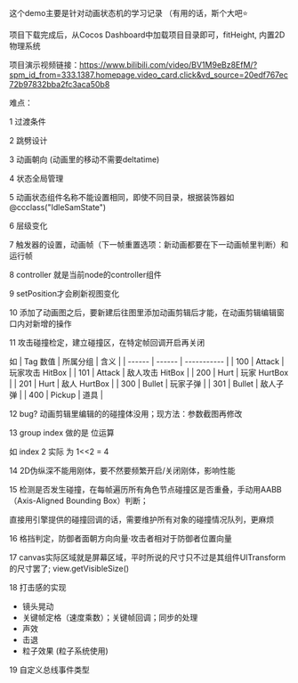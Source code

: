 这个demo主要是针对动画状态机的学习记录 （有用的话，斯个大吧⭐

项目下载完成后，从Cocos Dashboard中加载项目目录即可，fitHeight, 内置2D物理系统

项目演示视频链接：https://www.bilibili.com/video/BV1M9eBz8EfM/?spm_id_from=333.1387.homepage.video_card.click&vd_source=20edf767ec72b97832bba2fc3aca50b8

难点：

1 过渡条件

2 跳劈设计

3 动画朝向 (动画里的移动不需要deltatime)

4 状态全局管理

5 动画状态组件名称不能设置相同，即使不同目录，根据装饰器如@ccclass("IdleSamState")

6 层级变化

7 触发器的设置，动画帧（下一帧重置选项：新动画都要在下一动画帧里判断）和运行帧

8 controller 就是当前node的controller组件

9 setPosition才会刷新视图变化

10 添加了动画图之后，要新建后往图里添加动画剪辑后才能，在动画剪辑编辑窗口内对新增的操作

11 攻击碰撞检定，建立碰撞区，在特定帧回调开启再关闭

如
| Tag 数值 | 所属分组   | 含义          |
| ------ | ------ | ----------- |
| 100    | Attack | 玩家攻击 HitBox |
| 101    | Attack | 敌人攻击 HitBox |
| 200    | Hurt   | 玩家 HurtBox  |
| 201    | Hurt   | 敌人 HurtBox  |
| 300    | Bullet | 玩家子弹        |
| 301    | Bullet | 敌人子弹        |
| 400    | Pickup | 道具          |

12 bug? 动画剪辑里编辑的的碰撞体没用；现方法：参数截图再修改

13 group index 做的是 位运算

如
index 2 实际 为 1<<2 = 4

14 2D伪纵深不能用刚体，要不然要频繁开启/关闭刚体，影响性能

15 检测是否发生碰撞，在每帧遍历所有角色节点碰撞区是否重叠，手动用AABB（Axis-Aligned Bounding Box）判断；

直接用引擎提供的碰撞回调的话，需要维护所有对象的碰撞情况队列，更麻烦

16 格挡判定，防御者面朝方向向量·攻击者相对于防御者位置向量

17 canvas实际区域就是屏幕区域，平时所说的尺寸只不过是其组件UITransform的尺寸罢了; view.getVisibleSize()

18 打击感的实现
- 镜头晃动
- 关键帧定格（速度乘数）；关键帧回调；同步的处理
- 声效
- 击退
- 粒子效果 (粒子系统使用)

19 自定义总线事件类型